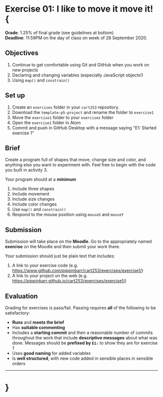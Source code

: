 # Exercise 01: I like to move it move it! {

__Grade__: 1.25% of final grade (see guidelines at bottom)  
__Deadline__: 11:59PM on the day of class on week of 28 September 2020.

## Objectives

1. Continue to get comfortable using Git and GitHub when you work on new projects
2. Declaring and changing variables (especially JavaScript objects!)
3. Using `map()` and `constrain()`

## Set up

1. Create an `exercises` folder in your `cart253` repository.
2. Download the `template-p5-project` and rename the folder to `exercise1`
3. Move the `exercise1` folder to your `exercises` folder
4. Open the `exercise1` folder in Atom
5. Commit and push in GitHub Desktop with a message saying "E1: Started exercise 1"

## Brief

Create a program full of shapes that move, change size and color, and anything else you want to experiment with. Feel free to begin with the code you built in activity 3.

Your program should at a __minimum__

1. Include three shapes
2. Include movement
3. Include size changes
4. Include color changes
5. Use `map()` and `constrain()`
6. Respond to the mouse position using `mouseX` and `mouseY`

## Submission

Submission will take place on the __Moodle__. Go to the appropriately named __exercise__ on the Moodle and then submit your work there.

Your submission should just be plain text that includes:

1. A link to your exercise code (e.g. https://www.github.com/pippinbarr/cart253/exercises/exercise1/)
2. A link to your project on the web (e.g. https://pippinbarr.github.io/cart253/exercises/exercise1/)

## Evaluation

Grading for exercises is pass/fail. Passing requires __all__ of the following to be satisfactory:

- __Runs__ and __meets the brief__
- Has __suitable commenting__
- Includes a __starting commit__ and then a reasonable number of commits throughout the work that include __descriptive messages__ about what was done. Messages should be __prefixed by `E1:`__ to show they are for exercise 1
- Uses __good naming__ for added variables
- Is __well structured__, with new code added in sensible places in sensible orders

---

# }
